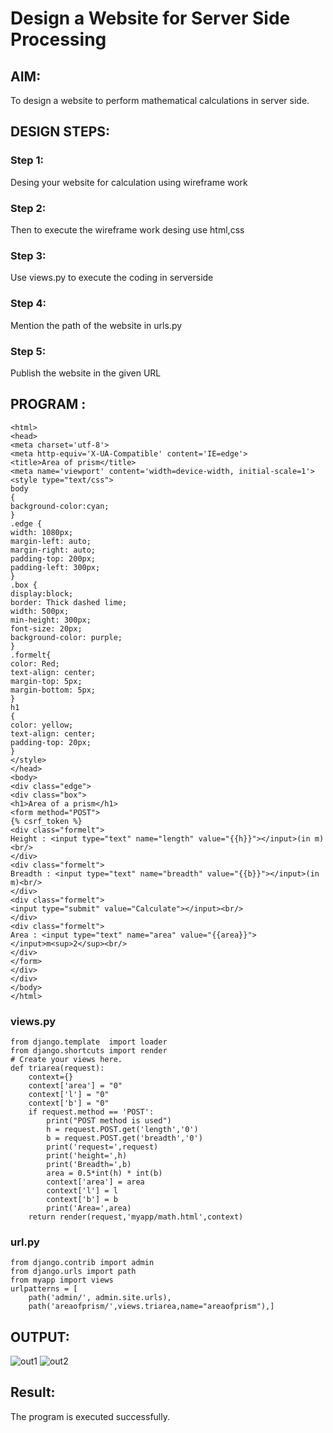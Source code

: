 # Design a Website for Server Side Processing

## AIM:
To design a website to perform mathematical calculations in server side.

## DESIGN STEPS:

### Step 1:
Desing your website for calculation using wireframe work

### Step 2:
Then to execute the wireframe work desing use html,css

### Step 3:
Use views.py to execute the coding in serverside

### Step 4:
Mention the path of the website in urls.py

### Step 5:
Publish the website in the given URL


## PROGRAM :
```
<html>
<head>
<meta charset='utf-8'>
<meta http-equiv='X-UA-Compatible' content='IE=edge'>
<title>Area of prism</title>
<meta name='viewport' content='width=device-width, initial-scale=1'>
<style type="text/css">
body 
{
background-color:cyan;
}
.edge {
width: 1080px;
margin-left: auto;
margin-right: auto;
padding-top: 200px;
padding-left: 300px;
}
.box {
display:block;
border: Thick dashed lime;
width: 500px;
min-height: 300px;
font-size: 20px;
background-color: purple;
}
.formelt{
color: Red;
text-align: center;
margin-top: 5px;
margin-bottom: 5px;
}
h1
{
color: yellow;
text-align: center;
padding-top: 20px;
}
</style>
</head>
<body>
<div class="edge">
<div class="box">
<h1>Area of a prism</h1>
<form method="POST">
{% csrf_token %}
<div class="formelt">
Height : <input type="text" name="length" value="{{h}}"></input>(in m)<br/>
</div>
<div class="formelt">
Breadth : <input type="text" name="breadth" value="{{b}}"></input>(in m)<br/>
</div>
<div class="formelt">
<input type="submit" value="Calculate"></input><br/>
</div>
<div class="formelt">
Area : <input type="text" name="area" value="{{area}}"></input>m<sup>2</sup><br/>
</div>
</form>
</div>
</div>
</body>
</html>
```
### views.py
```from django.shortcuts import render
from django.template  import loader
from django.shortcuts import render
# Create your views here.
def triarea(request):
    context={}
    context['area'] = "0"
    context['l'] = "0"
    context['b'] = "0"
    if request.method == 'POST':
        print("POST method is used")
        h = request.POST.get('length','0')
        b = request.POST.get('breadth','0')
        print('request=',request)
        print('height=',h)
        print('Breadth=',b)
        area = 0.5*int(h) * int(b)
        context['area'] = area
        context['l'] = l
        context['b'] = b
        print('Area=',area)
    return render(request,'myapp/math.html',context)
```
### url.py
```
from django.contrib import admin
from django.urls import path
from myapp import views
urlpatterns = [
    path('admin/', admin.site.urls),
    path('areaofprism/',views.triarea,name="areaofprism"),]
```
## OUTPUT:
![out1](https://github.com/BHARATHI20MK/serversideprocessing/assets/147474125/b3eccbc7-023b-41c8-9d9c-0d98f3e65274)
![out2](https://github.com/BHARATHI20MK/serversideprocessing/assets/147474125/22dcb10a-5dae-4527-93e7-b7cd580bb661)



## Result:
The program is executed successfully.

